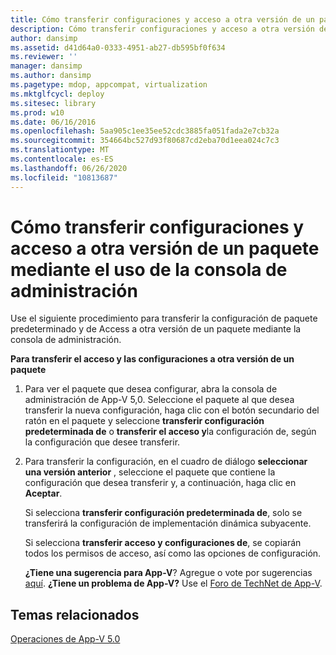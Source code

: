 ```yaml
---
title: Cómo transferir configuraciones y acceso a otra versión de un paquete mediante el uso de la consola de administración
description: Cómo transferir configuraciones y acceso a otra versión de un paquete mediante el uso de la consola de administración
author: dansimp
ms.assetid: d41d64a0-0333-4951-ab27-db595bf0f634
ms.reviewer: ''
manager: dansimp
ms.author: dansimp
ms.pagetype: mdop, appcompat, virtualization
ms.mktglfcycl: deploy
ms.sitesec: library
ms.prod: w10
ms.date: 06/16/2016
ms.openlocfilehash: 5aa905c1ee35ee52cdc3885fa051fada2e7cb32a
ms.sourcegitcommit: 354664bc527d93f80687cd2eba70d1eea024c7c3
ms.translationtype: MT
ms.contentlocale: es-ES
ms.lasthandoff: 06/26/2020
ms.locfileid: "10813687"
---
```

# Cómo transferir configuraciones y acceso a otra versión de un paquete mediante el uso de la consola de administración


Use el siguiente procedimiento para transferir la configuración de paquete predeterminado y de Access a otra versión de un paquete mediante la consola de administración.

**Para transferir el acceso y las configuraciones a otra versión de un paquete**

1.  Para ver el paquete que desea configurar, abra la consola de administración de App-V 5,0. Seleccione el paquete al que desea transferir la nueva configuración, haga clic con el botón secundario del ratón en el paquete y seleccione **transferir configuración predeterminada de** o **transferir el acceso y**la configuración de, según la configuración que desee transferir.

2.  Para transferir la configuración, en el cuadro de diálogo **seleccionar una versión anterior** , seleccione el paquete que contiene la configuración que desea transferir y, a continuación, haga clic en **Aceptar**.

    Si selecciona **transferir configuración predeterminada de**, solo se transferirá la configuración de implementación dinámica subyacente.

    Si selecciona **transferir acceso y configuraciones de**, se copiarán todos los permisos de acceso, así como las opciones de configuración.

    **¿Tiene una sugerencia para App-V**? Agregue o vote por sugerencias [aquí](http://appv.uservoice.com/forums/280448-microsoft-application-virtualization). **¿Tiene un problema de App-V?** Use el [Foro de TechNet de App-V](https://social.technet.microsoft.com/Forums/home?forum=mdopappv).

## Temas relacionados


[Operaciones de App-V 5.0](operations-for-app-v-50.md)

 

 





